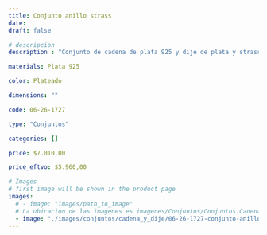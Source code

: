 ```yaml
---
title: Conjunto anillo strass
date: 
draft: false

# descripcion
description : "Conjunto de cadena de plata 925 y dije de plata y strass. Largo de la cadena a elección 40, 45 o 50cm"

materials: Plata 925

color: Plateado

dimensions: ""

code: 06-26-1727

type: "Conjuntos"

categories: []

price: $7.010,00

price_eftvo: $5.960,00

# Images
# first image will be shown in the product page
images:
  # - image: "images/path_to_image"
  # La ubicacion de las imagenes es imagenes/Conjuntos/Conjuntos.Cadena y Dije/06-26-1727-conjunto-anillo-strass
  - image: "./images/conjuntos/cadena_y_dije/06-26-1727-conjunto-anillo-strass.jpg"
---
```

